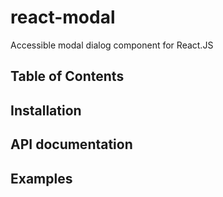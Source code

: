 # react-modal

Accessible modal dialog component for React.JS

## Table of Contents

## Installation



## API documentation


## Examples

